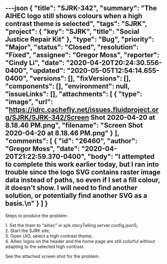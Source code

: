 ---json
{
  "title": "SJRK-342",
  "summary": "The AIHEC logo still shows colours when a high contrast theme is selected",
  "tags": "SJRK",
  "project": {
    "key": "SJRK",
    "title": "Social Justice Repair Kit"
  },
  "type": "Bug",
  "priority": "Major",
  "status": "Closed",
  "resolution": "Fixed",
  "assignee": "Gregor Moss",
  "reporter": "Cindy Li",
  "date": "2020-04-20T20:24:30.556-0400",
  "updated": "2020-05-05T12:54:14.655-0400",
  "versions": [],
  "fixVersions": [],
  "components": [],
  "environment": null,
  "issueLinks": [],
  "attachments": [
    {
      "type": "image",
      "url": "https://idrc.cachefly.net/issues.fluidproject.org/SJRK/SJRK-342/Screen Shot 2020-04-20 at 8.18.46 PM.png",
      "filename": "Screen Shot 2020-04-20 at 8.18.46 PM.png"
    }
  ],
  "comments": [
    {
      "id": "26460",
      "author": "Gregor Moss",
      "date": "2020-04-20T21:22:59.370-0400",
      "body": "I attempted to complete this work earlier today, but I ran into trouble since the logo SVG contains raster image data instead of paths, so even if I set a fill colour, it doesn't show. I will need to find another solution, or potentially find another SVG as a basis.\n"
    }
  ]
}
---
Steps to produce the problem:

1\. Set the them to "aihec" in sjrk.storyTelling.server.config.json5;\
2\. Start the SJRK site;\
3\. Open UIO, select a high contrast theme;\
4\. Aihec logos on the header and the home page are still colorful without adapting to the selected high contrast.

See the attached screen shot for the problem.

        